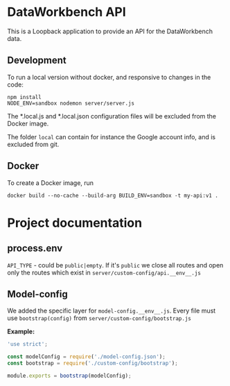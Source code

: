 DataWorkbench API
=================

This is a Loopback application to provide an API for the DataWorkbench data.

Development
-----------

To run a local version without docker, and responsive to changes in the code:

```
npm install
NODE_ENV=sandbox nodemon server/server.js
```

The *.local.js and *.local.json configuration files will be excluded from the Docker image.

The folder `local` can contain for instance the Google account info, and is excluded from git.

Docker
------

To create a Docker image, run

```
docker build --no-cache --build-arg BUILD_ENV=sandbox -t my-api:v1 .
```

# Project documentation

## process.env

`API_TYPE` - could be `public|empty`. If it's `public` we close all routes and open only the routes which exist in `server/custom-config/api.__env__.js`

## Model-config

We added the specific layer for `model-config.__env__.js`. Every file must use `bootstrap(config)` from `server/custom-config/bootstrap.js`

**Example:**

```js
'use strict';

const modelConfig = require('./model-config.json');
const bootstrap = require('./custom-config/bootstrap');

module.exports = bootstrap(modelConfig);
```
